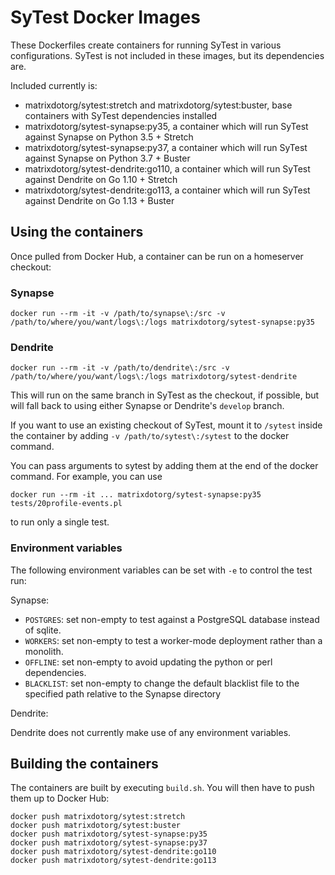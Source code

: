 # SyTest Docker Images

These Dockerfiles create containers for running SyTest in various
configurations. SyTest is not included in these images, but its dependencies
are.

Included currently is:

- matrixdotorg/sytest:stretch and matrixdotorg/sytest:buster, base containers with SyTest dependencies installed
- matrixdotorg/sytest-synapse:py35, a container which will run SyTest against Synapse on Python 3.5 + Stretch
- matrixdotorg/sytest-synapse:py37, a container which will run SyTest against Synapse on Python 3.7 + Buster
- matrixdotorg/sytest-dendrite:go110, a container which will run SyTest against Dendrite on Go 1.10 + Stretch
- matrixdotorg/sytest-dendrite:go113, a container which will run SyTest against Dendrite on Go 1.13 + Buster

## Using the containers

Once pulled from Docker Hub, a container can be run on a homeserver checkout:

### Synapse

```
docker run --rm -it -v /path/to/synapse\:/src -v /path/to/where/you/want/logs\:/logs matrixdotorg/sytest-synapse:py35
```

### Dendrite

```
docker run --rm -it -v /path/to/dendrite\:/src -v /path/to/where/you/want/logs\:/logs matrixdotorg/sytest-dendrite
```

This will run on the same branch in SyTest as the checkout, if possible, but
will fall back to using either Synapse or Dendrite's `develop` branch.

If you want to use an existing checkout of SyTest, mount it to `/sytest` inside
the container by adding `-v /path/to/sytest\:/sytest` to the docker command.

You can pass arguments to sytest by adding them at the end of the docker
command. For example, you can use

```
docker run --rm -it ... matrixdotorg/sytest-synapse:py35 tests/20profile-events.pl
```

to run only a single test.

### Environment variables

The following environment variables can be set with `-e` to control the test run:

Synapse:

 * `POSTGRES`: set non-empty to test against a PostgreSQL database instead of sqlite.
 * `WORKERS`: set non-empty to test a worker-mode deployment rather than a
   monolith.
 * `OFFLINE`: set non-empty to avoid updating the python or perl dependencies.
 * `BLACKLIST`: set non-empty to change the default blacklist file to the
   specified path relative to the Synapse directory

Dendrite:

Dendrite does not currently make use of any environment variables.

## Building the containers

The containers are built by executing `build.sh`. You will then have to push
them up to Docker Hub:

```
docker push matrixdotorg/sytest:stretch
docker push matrixdotorg/sytest:buster
docker push matrixdotorg/sytest-synapse:py35
docker push matrixdotorg/sytest-synapse:py37
docker push matrixdotorg/sytest-dendrite:go110
docker push matrixdotorg/sytest-dendrite:go113
```
